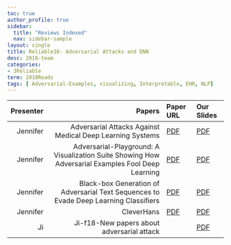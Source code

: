 ```yaml
---
toc: true
author_profile: true
sidebar:
  title: "Reviews Indexed"
  nav: sidebar-sample
layout: single
title: Reliable18- Adversarial Attacks and DNN 
desc: 2018-team
categories:
- 3Reliable
term: 2018Reads
tags: [ Adversarial-Examples, visualizing, Interpretable, EHR, NLP]
---
```



| Presenter | Papers | Paper URL| Our Slides |
| -----: | ---------------------------: | :----- | :----- |
| Jennifer |  Adversarial Attacks Against Medical Deep Learning Systems | [PDF](https://arxiv.org/abs/1804.05296)  |  [PDF]({{site.baseurl}}/MoreTalksTeam18/Jennifer18-AdversarialAttacksAgainstMedicalDeepLearningSystems.pdf) | 
| Jennifer |  Adversarial-Playground: A Visualization Suite Showing How Adversarial Examples Fool Deep Learning | [PDF](https://arxiv.org/abs/1708.00807) |  [PDF]({{site.baseurl}}/MoreTalksTeam18/Jennifer18-AdversarialPlayground.pdf) | 
| Jennifer | Black-box Generation of Adversarial Text Sequences to Evade Deep Learning Classifiers | [PDF](https://arxiv.org/abs/1801.04354) |  [PDF]({{site.baseurl}}/MoreTalksTeam18/Jennifer18-Black-boxDeepWordbug.pdf) | 
| Jennifer |  CleverHans | [PDF](https://cleverhans.readthedocs.io/en/latest/) |  [PDF]({{site.baseurl}}/MoreTalksTeam18/Jennifer18-CleverHans.pdf) | 
| Ji | Ji-f18-New papers about adversarial attack | | [PDF]({{site.baseurl}}/MoreTalksTeam18/Ji-f18-NewAEs.pdf) | 

